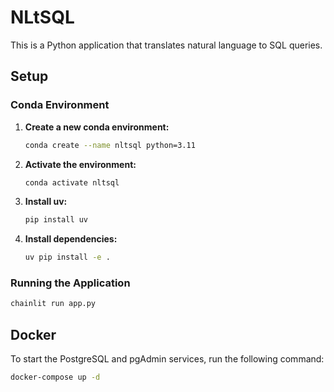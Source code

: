 # NLtSQL

This is a Python application that translates natural language to SQL queries.

## Setup

### Conda Environment

1.  **Create a new conda environment:**
    ```bash
    conda create --name nltsql python=3.11
    ```

2.  **Activate the environment:**
    ```bash
    conda activate nltsql
    ```

3.  **Install uv:**
    ```bash
    pip install uv
    ```

4.  **Install dependencies:**
    ```bash
    uv pip install -e .
    ```

### Running the Application

```bash
chainlit run app.py
```

## Docker

To start the PostgreSQL and pgAdmin services, run the following command:

```bash
docker-compose up -d
```
